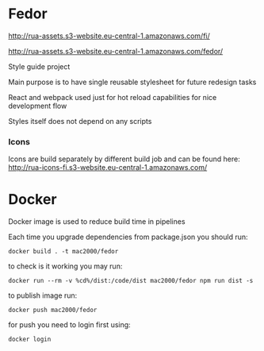 # Fedor

http://rua-assets.s3-website.eu-central-1.amazonaws.com/fi/ 

http://rua-assets.s3-website.eu-central-1.amazonaws.com/fedor/

Style guide project

Main purpose is to have single reusable stylesheet for future redesign tasks

React and webpack used just for hot reload capabilities for nice development flow

Styles itself does not depend on any scripts

### Icons

Icons are build separately by different build job and can be found here: http://rua-icons-fi.s3-website.eu-central-1.amazonaws.com/

# Docker

Docker image is used to reduce build time in pipelines

Each time you upgrade dependencies from package.json you should run:

	docker build . -t mac2000/fedor

to check is it working you may run:

	docker run --rm -v %cd%/dist:/code/dist mac2000/fedor npm run dist -s

to publish image run:

	docker push mac2000/fedor

for push you need to login first using:

	docker login
